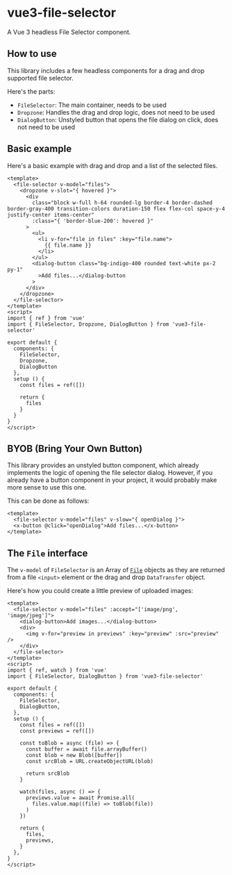 # vue3-file-selector

A Vue 3 headless File Selector component.

## How to use

This library includes a few headless components for a drag and drop supported
file selector.

Here's the parts:

- `FileSelector`: The main container, needs to be used
- `Dropzone`: Handles the drag and drop logic, does not need to be used
- `DialogButton`: Unstyled button that opens the file dialog on click, does not need to be used

## Basic example

Here's a basic example with drag and drop and a list of the selected files.

```vue
<template>
  <file-selector v-model="files">
    <dropzone v-slot="{ hovered }">
      <div
        class="block w-full h-64 rounded-lg border-4 border-dashed border-gray-400 transition-colors duration-150 flex flex-col space-y-4 justify-center items-center"
        :class="{ 'border-blue-200': hovered }"
      >
        <ul>
          <li v-for="file in files" :key="file.name">
            {{ file.name }}
          </li>
        </ul>
        <dialog-button class="bg-indigo-400 rounded text-white px-2 py-1"
          >Add files...</dialog-button
        >
      </div>
    </dropzone>
  </file-selector>
</template>
<script>
import { ref } from 'vue'
import { FileSelector, Dropzone, DialogButton } from 'vue3-file-selector'

export default {
  components: {
    FileSelector,
    Dropzone,
    DialogButton
  },
  setup () {
    const files = ref([])

    return {
      files
    }
  }
}
</script>
```

## BYOB (Bring Your Own Button)

This library provides an unstyled button component, which already implements the logic of opening
the file selector dialog. However, if you already have a button component in your project, it would
probably make more sense to use this one.

This can be done as follows:

```vue
<template>
  <file-selector v-model="files" v-slow="{ openDialog }">
  <x-button @click="openDialog">Add files...</x-button>
</template>
```

## The `File` interface

The `v-model` of `FileSelector` is an Array of [`File`](https://developer.mozilla.org/en-US/docs/Web/API/File)
objects as they are returned from a file `<input>` element or the drag and drop `DataTransfer` object.

Here's how you could create a little preview of uploaded images:

```vue
<template>
  <file-selector v-model="files" :accept="['image/png', 'image/jpeg']">
    <dialog-button>Add images...</dialog-button>
    <div>
      <img v-for="preview in previews" :key="preview" :src="preview" />
    </div>
  </file-selector>
</template>
<script>
import { ref, watch } from 'vue'
import { FileSelector, DialogButton } from 'vue3-file-selector'

export default {
  components: {
    FileSelector,
    DialogButton,
  },
  setup () {
    const files = ref([])
    const previews = ref([])

    const toBlob = async (file) => {
      const buffer = await file.arrayBuffer()
      const blob = new Blob([buffer])
      const srcBlob = URL.createObjectURL(blob)

      return srcBlob
    }

    watch(files, async () => {
      previews.value = await Promise.all(
        files.value.map((file) => toBlob(file))
      )
    })

    return {
      files,
      previews,
    }
  },
}
</script>
```
